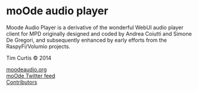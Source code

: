 # moOde audio player

Moode Audio Player is a derivative of the wonderful WebUI audio player client for MPD originally designed and coded by Andrea Coiutti and Simone De Gregori, and subsequently enhanced by early efforts from the RaspyFi/Volumio projects.

Tim Curtis © 2014

<a href="http://moodeaudio.org" target="_blank">moodeaudio.org</a><br>
<a href="https://twitter.com/MoodeAudio" target="_blank">moOde Twitter feed</a><br>
<a href="http://moodeaudio.org/docs/CONTRIBS.html" target="_blank">Contributors</a><br>
